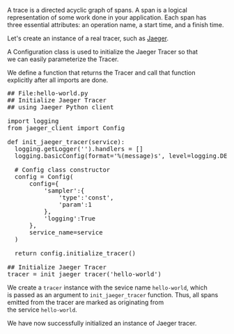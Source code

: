 A trace is a directed acyclic graph of spans. A span is a logical  
representation of some work done in your application. Each span has  
three essential attributes: an operation name, a start time, and a finish time.

Let's create an instance of a real tracer, such as [Jaeger](http://github.com/uber/jaeger-client-python).

A Configuration class is used to initialize the Jaeger Tracer so that  
we can easily parameterize the Tracer.

We define a function that returns the Tracer and call that function  
explicitly after all imports are done.

<pre class="file">
## File:hello-world.py
## Initialize Jaeger Tracer
## using Jaeger Python client

import logging
from jaeger_client import Config

def init_jaeger_tracer(service):
  logging.getLogger('').handlers = []
  logging.basicConfig(format='%(message)s', level=logging.DEBUG)

  # Config class constructor
  config = Config(
	  config={
		  'sampler':{
			  'type':'const',
			  'param':1
		  },
		  'logging':True
	  },
	  service_name=service
  )

  return config.initialize_tracer()

## Initialize Jaeger Tracer
tracer = init_jaeger_tracer('hello-world')
</pre>

We create a `tracer` instance with the sevice name `hello-world`, which  
is passed as an argument to `init_jaeger_tracer` function.
Thus, all spans emitted from the tracer are marked as originating from   
the service `hello-world`.

We have now successfully initialized an instance of Jaeger tracer.

